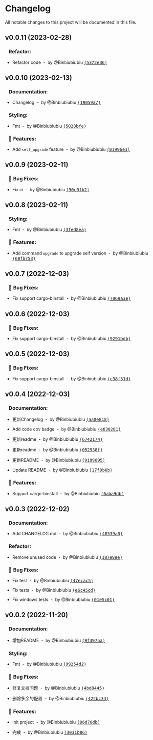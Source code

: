 # Changelog

All notable changes to this project will be documented in this file.

## v0.0.11 (2023-02-28)

### &nbsp;&nbsp;&nbsp;Refactor:

- Refactor code &nbsp;-&nbsp; by @Binbiubiubiu [<samp>(5372e36)</samp>](https://github.com/Binbiubiubiu/git-semver-tags/commit/5372e36ee0c76e150341b06f19b2e6a614436e1b)


## v0.0.10 (2023-02-13)

### &nbsp;&nbsp;&nbsp;Documentation:

- Changelog &nbsp;-&nbsp; by @Binbiubiubiu [<samp>(19059a7)</samp>](https://github.com/Binbiubiubiu/git-semver-tags/commit/19059a743d2bc3baac9de5ecf75be50798fe68a2)


### &nbsp;&nbsp;&nbsp;Styling:

- Fmt &nbsp;-&nbsp; by @Binbiubiubiu [<samp>(5028bfe)</samp>](https://github.com/Binbiubiubiu/git-semver-tags/commit/5028bfe3184adc7fe27238dc2aa0ec3988c4f1d8)


### &nbsp;&nbsp;&nbsp;🚀 Features:

- Add `self_upgrade` feature &nbsp;-&nbsp; by @Binbiubiubiu [<samp>(01996e1)</samp>](https://github.com/Binbiubiubiu/git-semver-tags/commit/01996e18e39998f50948fa1e35c256828937918f)


## v0.0.9 (2023-02-11)

### &nbsp;&nbsp;&nbsp;🐞 Bug Fixes:

- Fix ci &nbsp;-&nbsp; by @Binbiubiubiu [<samp>(50c0fb2)</samp>](https://github.com/Binbiubiubiu/git-semver-tags/commit/50c0fb21e7424d38282024406d35222ba09ba720)


## v0.0.8 (2023-02-11)

### &nbsp;&nbsp;&nbsp;Styling:

- Fmt &nbsp;-&nbsp; by @Binbiubiubiu [<samp>(3fed8ea)</samp>](https://github.com/Binbiubiubiu/git-semver-tags/commit/3fed8ead979ebe634221a6d1dc1eac3b9f8b99a8)


### &nbsp;&nbsp;&nbsp;🚀 Features:

- Add command `upgrade` to upgrade self version &nbsp;-&nbsp; by @Binbiubiubiu [<samp>(68fb753)</samp>](https://github.com/Binbiubiubiu/git-semver-tags/commit/68fb7536383dd69a2c242801f854266c5ba757d4)


## v0.0.7 (2022-12-03)

### &nbsp;&nbsp;&nbsp;🐞 Bug Fixes:

- Fix support cargo-binstall &nbsp;-&nbsp; by @Binbiubiubiu [<samp>(7069a3e)</samp>](https://github.com/Binbiubiubiu/git-semver-tags/commit/7069a3e81bf1f1c6049514a0e0ff14af5c38ebdb)


## v0.0.6 (2022-12-03)

### &nbsp;&nbsp;&nbsp;🐞 Bug Fixes:

- Fix support cargo-binstall &nbsp;-&nbsp; by @Binbiubiubiu [<samp>(9291bdb)</samp>](https://github.com/Binbiubiubiu/git-semver-tags/commit/9291bdbb2c0708caea7574ab222ebc999745cb78)


## v0.0.5 (2022-12-03)

### &nbsp;&nbsp;&nbsp;🐞 Bug Fixes:

- Fix support cargo-binstall &nbsp;-&nbsp; by @Binbiubiubiu [<samp>(c38f31d)</samp>](https://github.com/Binbiubiubiu/git-semver-tags/commit/c38f31d90ba31469e2d1f87cc8893c3efa18e268)


## v0.0.4 (2022-12-03)

### &nbsp;&nbsp;&nbsp;Documentation:

- 更新Changelog &nbsp;-&nbsp; by @Binbiubiubiu [<samp>(aa0e818)</samp>](https://github.com/Binbiubiubiu/git-semver-tags/commit/aa0e818a9d35cb763fe2983fbd64836a89ba9008)

- Add code cov badge &nbsp;-&nbsp; by @Binbiubiubiu [<samp>(e838281)</samp>](https://github.com/Binbiubiubiu/git-semver-tags/commit/e83828171059dd15b44a63e073c47b60d2572546)

- 更新readme &nbsp;-&nbsp; by @Binbiubiubiu [<samp>(6742174)</samp>](https://github.com/Binbiubiubiu/git-semver-tags/commit/674217499a50e9b7621b3e3223ce857cdc7188d1)

- 更新readme &nbsp;-&nbsp; by @Binbiubiubiu [<samp>(052538f)</samp>](https://github.com/Binbiubiubiu/git-semver-tags/commit/052538ff9a6a014cc28e4d7bf62838d0c23c2e5c)

- 更新README &nbsp;-&nbsp; by @Binbiubiubiu [<samp>(9189695)</samp>](https://github.com/Binbiubiubiu/git-semver-tags/commit/9189695d6c800bd0e159e50dba021d2b593063f2)

- Update README &nbsp;-&nbsp; by @Binbiubiubiu [<samp>(17f0b0b)</samp>](https://github.com/Binbiubiubiu/git-semver-tags/commit/17f0b0b003e5851c547be4b2ad2113c1cd2e1901)


### &nbsp;&nbsp;&nbsp;🚀 Features:

- Support cargo-binstall &nbsp;-&nbsp; by @Binbiubiubiu [<samp>(6aba9db)</samp>](https://github.com/Binbiubiubiu/git-semver-tags/commit/6aba9dbbc3bf83f3cb90764b386176a528434816)


## v0.0.3 (2022-12-02)

### &nbsp;&nbsp;&nbsp;Documentation:

- Add CHANGELOG.md &nbsp;-&nbsp; by @Binbiubiubiu [<samp>(48539a0)</samp>](https://github.com/Binbiubiubiu/git-semver-tags/commit/48539a0ca2a8ca7ed10e84f54c762e790e4f7fc4)


### &nbsp;&nbsp;&nbsp;Refactor:

- Remove unused code &nbsp;-&nbsp; by @Binbiubiubiu [<samp>(187e9ee)</samp>](https://github.com/Binbiubiubiu/git-semver-tags/commit/187e9eed76e39a75fa7766a3d3396aa675e103a0)


### &nbsp;&nbsp;&nbsp;🐞 Bug Fixes:

- Fix test &nbsp;-&nbsp; by @Binbiubiubiu [<samp>(47ecac5)</samp>](https://github.com/Binbiubiubiu/git-semver-tags/commit/47ecac574b86ee88d07709ca7cc399a2ad21cb96)

- Fix tests &nbsp;-&nbsp; by @Binbiubiubiu [<samp>(e6c45cd)</samp>](https://github.com/Binbiubiubiu/git-semver-tags/commit/e6c45cd5c9b548f01ed67c03236b209b9b96f549)

- Fix windows tests &nbsp;-&nbsp; by @Binbiubiubiu [<samp>(01e5c01)</samp>](https://github.com/Binbiubiubiu/git-semver-tags/commit/01e5c01ffe3fc0fcf91e294d1b3bb4cbc2f06270)


## v0.0.2 (2022-11-20)

### &nbsp;&nbsp;&nbsp;Documentation:

- 增加README &nbsp;-&nbsp; by @Binbiubiubiu [<samp>(9f3975a)</samp>](https://github.com/Binbiubiubiu/git-semver-tags/commit/9f3975af562affcba6c3eb202f1aec2e71990d9c)


### &nbsp;&nbsp;&nbsp;Styling:

- Fmt &nbsp;-&nbsp; by @Binbiubiubiu [<samp>(99254d2)</samp>](https://github.com/Binbiubiubiu/git-semver-tags/commit/99254d22744d7b1c1eadc64c4e7e8cff4d324be8)


### &nbsp;&nbsp;&nbsp;🐞 Bug Fixes:

- 修复文档问题 &nbsp;-&nbsp; by @Binbiubiubiu [<samp>(4bd8445)</samp>](https://github.com/Binbiubiubiu/git-semver-tags/commit/4bd844509740e9585eda3ff9d9e0f995e9366a52)

- 删除多余的配置 &nbsp;-&nbsp; by @Binbiubiubiu [<samp>(422bc34)</samp>](https://github.com/Binbiubiubiu/git-semver-tags/commit/422bc341c92f136dd868df3167564e608add4533)


### &nbsp;&nbsp;&nbsp;🚀 Features:

- Init project &nbsp;-&nbsp; by @Binbiubiubiu [<samp>(86d76db)</samp>](https://github.com/Binbiubiubiu/git-semver-tags/commit/86d76db316ce2772f3fdc3442f90a2504fd10361)

- 完成 &nbsp;-&nbsp; by @Binbiubiubiu [<samp>(3031b86)</samp>](https://github.com/Binbiubiubiu/git-semver-tags/commit/3031b86b5d9ec95c14d6379304c9f6516f308dea)


<!-- generated by git-cliff -->
